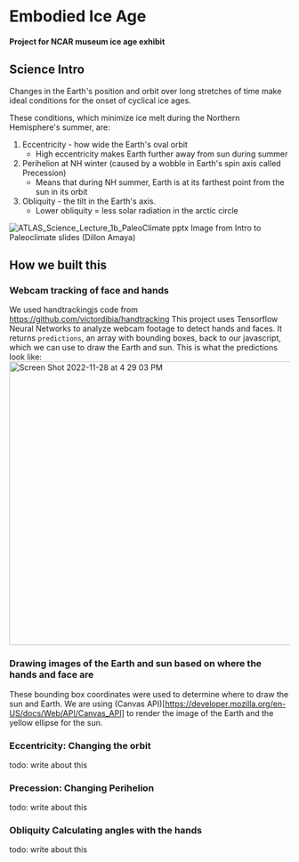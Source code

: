 # Embodied Ice Age

#### Project for NCAR museum ice age exhibit

## Science Intro
Changes in the Earth's position and orbit over long stretches of time make ideal conditions for the onset of cyclical ice ages. 

These conditions, which minimize ice melt during the Northern Hemisphere's summer, are:
1. Eccentricity - how wide the Earth's oval orbit
   * High eccentricity makes Earth further away from sun during summer
2. Perihelion at NH winter (caused by a wobble in Earth's spin axis called Precession)
   * Means that during NH summer, Earth is at its farthest point from the sun in its orbit
3. Obliquity - the tilt in the Earth's axis. 
   * Lower obliquity = less solar radiation in the arctic circle

![ATLAS_Science_Lecture_1b_PaleoClimate pptx](https://user-images.githubusercontent.com/5427601/201539533-83bad28c-f5d9-4758-851f-cbc17997b340.jpg)
Image from Intro to Paleoclimate slides (Dillon Amaya)

## How we built this
### Webcam tracking of face and hands
We used handtrackingjs code from https://github.com/victordibia/handtracking
This project uses Tensorflow Neural Networks to analyze webcam footage to detect hands and faces. It returns `predictions`, an array with bounding boxes, back to our javascript, which we can use to draw the Earth and sun. This is what the predictions look like:
<img width="510" alt="Screen Shot 2022-11-28 at 4 29 03 PM" src="https://user-images.githubusercontent.com/5427601/204403511-0b25c41b-91a3-4b21-8ace-17d3a2199142.png">


### Drawing images of the Earth and sun based on where the hands and face are
These bounding box coordinates were used to determine where to draw the sun and Earth. We are using (Canvas API)[https://developer.mozilla.org/en-US/docs/Web/API/Canvas_API] to render the image of the Earth and the yellow ellipse for the sun.


### Eccentricity: Changing the orbit
todo: write about this 

### Precession: Changing Perihelion
todo: write about this 

### Obliquity Calculating angles with the hands
todo: write about this 
